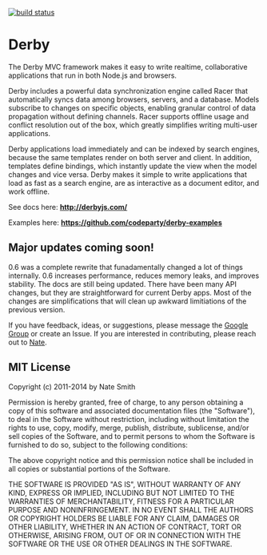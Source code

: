[![build status](https://api.travis-ci.org/derbyjs/derby.png)](http://travis-ci.org/derbyjs/derby)

# Derby

The Derby MVC framework makes it easy to write realtime, collaborative applications that run in both Node.js and browsers.

Derby includes a powerful data synchronization engine called Racer that automatically syncs data among browsers, servers, and a database. Models subscribe to changes on specific objects, enabling granular control of data propagation without defining channels. Racer supports offline usage and conflict resolution out of the box, which greatly simplifies writing multi-user applications.

Derby applications load immediately and can be indexed by search engines, because the same templates render on both server and client. In addition, templates define bindings, which instantly update the view when the model changes and vice versa. Derby makes it simple to write applications that load as fast as a search engine, are as interactive as a document editor, and work offline.

See docs here: **http://derbyjs.com/**

Examples here: **https://github.com/codeparty/derby-examples**

## Major updates coming soon!

0.6 was a complete rewrite that funadamentally changed a lot of things internally. 0.6 increases performance, reduces memory leaks, and improves stability. The docs are still being updated. There have been many API changes, but they are straightforward for current Derby apps. Most of the changes are simplifications that will clean up awkward limitiations of the previous version.

If you have feedback, ideas, or suggestions, please message the [Google Group](http://groups.google.com/group/derbyjs) or create an Issue. If you are interested in contributing, please reach out to [Nate](https://github.com/nateps).

## MIT License
Copyright (c) 2011-2014 by Nate Smith

Permission is hereby granted, free of charge, to any person obtaining a copy
of this software and associated documentation files (the "Software"), to deal
in the Software without restriction, including without limitation the rights
to use, copy, modify, merge, publish, distribute, sublicense, and/or sell
copies of the Software, and to permit persons to whom the Software is
furnished to do so, subject to the following conditions:

The above copyright notice and this permission notice shall be included in
all copies or substantial portions of the Software.

THE SOFTWARE IS PROVIDED "AS IS", WITHOUT WARRANTY OF ANY KIND, EXPRESS OR
IMPLIED, INCLUDING BUT NOT LIMITED TO THE WARRANTIES OF MERCHANTABILITY,
FITNESS FOR A PARTICULAR PURPOSE AND NONINFRINGEMENT. IN NO EVENT SHALL THE
AUTHORS OR COPYRIGHT HOLDERS BE LIABLE FOR ANY CLAIM, DAMAGES OR OTHER
LIABILITY, WHETHER IN AN ACTION OF CONTRACT, TORT OR OTHERWISE, ARISING FROM,
OUT OF OR IN CONNECTION WITH THE SOFTWARE OR THE USE OR OTHER DEALINGS IN
THE SOFTWARE.
